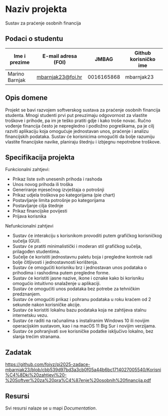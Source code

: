 # Naziv projekta
Sustav za praćenje osobnih financija

## Podaci o studentu


Ime i prezime | E-mail adresa (FOI) | JMBAG | Github korisničko ime
------------  | ------------------- | ----- | ---------------------
Marino Barnjak | mbarnjak23@foi.hr | 0016165868 | mbarnjak23


## Opis domene
Projekt se bavi razvojem softverskog sustava za praćenje osobnih financija studenta. Mnogi studenti prvi put preuzimaju odgovornost za vlastite troškove i prihode, pa im je teško pratiti gdje i kako troše novac. Ručno vođenje financija često je nepregledno i podložno pogreškama, pa je cilj razviti aplikaciju koja omogućuje jednostavan unos, praćenje i analizu financijskih podataka. Sustav će korisnicima omogućiti da bolje razumiju vlastite financijske navike, planiraju štednju i izbjegnu nepotrebne troškove.

## Specifikacija projekta
Funkcionalni zahtjevi: 
* Prikaz liste svih unesenih prihoda i rashoda
* Unos novog prihoda ili troška
* Generiranje mjesečnog izvještaja o potrošnji
* Prikaz udjela troškova po kategorijama (pie chart)
* Postavljanje limita potrošnje po kategorijama
* Postavljanje cilja štednje
* Prikaz financijske povijesti
* Prijava korisnika

Nefunkcionalni zahtjevi 
* Sustav će interakciju s korisnikom provoditi putem grafičkog korisničkog sučelja (GUI).
* Sustav će pratiti minimalistički i moderan stil grafičkog sučelja, prilagođen studentima.
* Sučelje će koristiti jednostavnu paletu boja i pregledne kontrole radi bolje čitljivosti i jednostavnosti korištenja.
* Sustav će omogućiti korisniku brz i jednostavan unos podataka o prihodima i rashodima putem pregledne forme.
* Sustav će koristiti jasne nazive, ikone i oznake kako bi korisniku omogućio intuitivno snalaženje u aplikaciji.
* Sustav će omogućiti unos podataka bez potrebe za tehničkim predznanjem.
* Sustav će omogućiti prikaz i pohranu podataka u roku kraćem od 2 sekunde nakon korisničke akcije.
* Sustav će koristiti lokalnu bazu podataka koja ne zahtijeva stalnu internetsku vezu.
* Sustav će raditi na računalima s instaliranim Windows 10 ili novijim operacijskim sustavom, kao i na  macOS 11 Big Sur i novijim verzijama.
* Sustav će pohranjivati sve korisničke podatke isključivo lokalno, bez slanja trećim stranama.

## Zadatak
https://github.com/foivz/pi2025-zadace-mbarnjak23/blob/cbb539d97bd3a3cb0f05a44b6bc1714027005540/Korisni%C4%8Dki%20zahtjevi%20-%20Softver%20za%20pra%C4%87enje%20osobnih%20financija.pdf

## Resursi
Svi resursi nalaze se u mapi _Documentation_.
